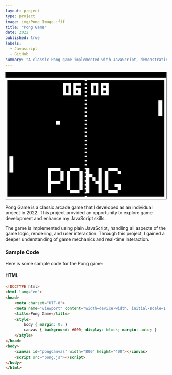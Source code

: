 ```yaml
---
layout: project
type: project
image: img/Pong Image.jfif
title: "Pong Game"
date: 2022
published: true
labels:
  - Javascript
  - GitHub
summary: "A classic Pong game implemented with JavaScript, demonstrating fundamental game mechanics and coding practices."
---
```


<img class="img-fluid" src="../img/Pong Image.jfif" alt="Pong Game">

Pong Game is a classic arcade game that I developed as an individual project in 2022. This project provided an opportunity to explore game development and enhance my JavaScript skills.

The game is implemented using plain JavaScript, handling all aspects of the game logic, rendering, and user interaction. Through this project, I gained a deeper understanding of game mechanics and real-time interaction.

### Sample Code

Here is some sample code for the Pong game:

#### HTML

```html
<!DOCTYPE html>
<html lang="en">
<head>
    <meta charset="UTF-8">
    <meta name="viewport" content="width=device-width, initial-scale=1.0">
    <title>Pong Game</title>
    <style>
        body { margin: 0; }
        canvas { background: #000; display: block; margin: auto; }
    </style>
</head>
<body>
    <canvas id="pongCanvas" width="800" height="400"></canvas>
    <script src="pong.js"></script>
</body>
</html>
